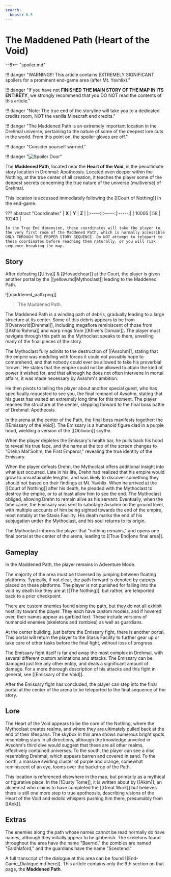 ```yaml
---
search:
  boost: 0.5
---
```


# The Maddened Path (Heart of the Void)

--8<-- "spoiler.md"

!!! danger "WARNING!!! This article contains EXTREMELY SIGNIFICANT spoilers for a prominent end-game area (after Mt. Yavhlix)."

!!! danger "If you have not **FINISHED THE MAIN STORY OF THE MAP IN ITS ENTIRETY**, we strongly recommend that you DO NOT read the contents of this article."

!!! danger "Note: The true end of the storyline will take you to a dedicated credits room, NOT the vanilla Minecraft end credits."

!!! danger "The Maddened Path is an extremely important location in the Drehmal universe, pertaining to the nature of some of the deepest lore cuts in the world. From this point on, the spoiler gloves are off."

!!! danger "Consider yourself warned."

!!! danger "![Spoiler Door](/assets/img/spoiler_door.png)"

The **Maddened Path**, located near the **Heart of the Void**, is the penultimate story location in Drehmal: Apotheosis. Located even deeper within the Nothing, at the true center of all creation, it teaches the player some of the deepest secrets concerning the true nature of the universe (multiverse) of Drehmal.

This location is accessed immediately following the [[Court of Nothing]] in the end-game.

??? abstract "Coordinates"
    | **X** | **Y** | **Z** |
    |:-----:|:-----:|:-----:|
    | 10005   |  58    | 10240  |

    In the True End dimension, these coordinates will take the player to the very first room of the Maddened Path, which is normally accessible ONLY THROUGH THE PROPER STORY SEQUENCE. Do NOT attempt to teleport to these coordinates before reaching them naturally, or you will risk sequence-breaking the map.

## Story
After defeating [[Ultva]] & [[Hovadchear]] at the Court, the player is given another portal by the [[yellow.md|Mythoclast]] leading to the Maddened Path. 

![[maddened_path.png]]
> The Maddened Path.

The Maddened Path is a winding path of debris, gradually leading to a large structure at its center. Some of this debris appears to be from [[Overworld|Drehmal]], including megaflora reminiscent of those from [[Akhlo'Rohma]] and warp rings from [[Khive's Domain]]. The player must navigate through this path as the Mythoclast speaks to them, unveiling many of the final pieces of the story.

The Mythoclast fully admits to the destruction of [[Avsohm]], stating that the empire was meddling with forces it could not possibly hope to comprehend, and that nobody could ever be allowed to take his proverbial 'crown.' He states that the empire could not be allowed to attain the kind of power it wished for, and that although he does not often intervene in mortal affairs, it was made necessary by Avsohm's ambition.

He then pivots to telling the player about another special guest, who has specifically requested to see you, the final remnant of Avsohm, stating that his guest has waited an extremely long time for this moment. The player reaches the structure at the center, stepping forward to the final boss battle of Drehmal: Apotheosis.

In the arena at the center of the Path, the final boss manifests together: the [[Emissary of the Void]]. The Emissary is a humanoid figure clad in a purple hood, wielding a version of the [[Oblivion]] scythe. 

When the player depletes the Emissary's health bar, he pulls back his hood to reveal his true face, and the name at the top of the screen changes to "Drehn Mal'Sohm, the First Emperor," revealing the true identity of the Emissary.

When the player defeats Drehn, the Mythoclast offers additional insight into what just occurred. Late in his life, Drehn had realized that his empire would grow to unsustainable lengths, and was likely to discover something they should not based on their findings at Mt. Yavhlix. When he arrived at the [[Court of Nothing]] after his death, he pleaded with the Mythoclast to destroy the empire, or to at least allow him to see the end. The Mythoclast obliged, allowing Drehn to remain alive as his servant. Eventually, when the time came, the Emissary was sent to sabotage Avsohm on the ground level, with multiple accounts of him being sighted towards the end of the empire, most notably at the Stasis Facility. His death marks the end of his subjugation under the Mythoclast, and his soul returns to its origin.

The Mythoclast informs the player that "nothing remains," and opens one final portal at the center of the arena, leading to [[True End|one final area]].

## Gameplay
In the Maddened Path, the player remains in Adventure Mode. 

The majority of the area must be traversed by jumping between floating platforms. Typically, if not clear, the path forward is denoted by carpets placed on these platforms. The player is not punished for falling into the void by death like they are at [[The Nothing]], but rather, are teleported back to a prior checkpoint.

There are custom enemies found along the path, but they do not all exhibit hostility toward the player. They each have custom models, and if hovered over, their names appear as garbled text. These include versions of humanoid enemies (skeletons and zombies) as well as guardians.

At the center building, just before the Emissary fight, there is another portal. This portal will return the player to the Stasis Facility to further gear up or take care of other tasks before the final fight, without loss of progress. 

The Emissary fight itself is far and away the most complex in Drehmal, with several different custom animations and attacks. The Emissary can be damaged just like any other entity, and deals a significant amount of damage. For a more thorough description of his attacks and this fight in general, see [[Emissary of the Void]].

After the Emissary fight has concluded, the player can step into the final portal at the center of the arena to be teleported to the final sequence of the story.

## Lore
The Heart of the Void appears to be the core of the Nothing, where the Mythoclast creates realms, and where they are ultimately pulled back at the end of their lifespans. The skybox in this area shows numerous bright spots resembling stars in all directions, although the knowledge unveiled in Avsohm's third dive would suggest that these are all other realms, effectively contained universes. To the south, the player can see a disc resembling Drehmal, which appears barren and covered in sand. To the north, a massive swirling cluster of purple and orange, somewhat reminiscent of an eye, looms over the backdrop of the Path.

This location is referenced elsewhere in the map, but primarily as a mythical or figurative place. In the [[Dusty Tome]], it is written about by [[Akim]], an alchemist who claims to have completed the [[Great Work]] but believes there is still one more step to true apotheosis, describing visions of the Heart of the Void and eidolic whispers pushing him there, presumably from [[Aok]].

## Extras
The enemies along the path whose names cannot be read normally do have names, although they initially appear to be gibberish. The skeletons found throughout the area have the name "Baernd," the zombies are named "Ealdhlaford," and the guardians have the name "Sceotend."

A full transcript of the dialogue at this area can be found [[End-Game_Dialogue.md|here]]. This article contains only the 9th section on that page, the **Maddened Path**.
